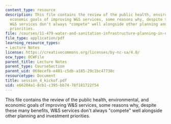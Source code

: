 ```yaml
---
content_type: resource
description: This file contains the review of the public health, environmental, and
  economic goals of improving W&S services, some reasons why, despite these many benefits,
  W&S services don't always "compete" well alongside other planning and investment
  priorities.
file: /courses/11-479-water-and-sanitation-infrastructure-planning-in-developing-countries-spring-2005/e66204a18cb1c395bb7478f181722f54_session_4_kickof.pdf
file_type: application/pdf
learning_resource_types:
- Lecture Notes
license: https://creativecommons.org/licenses/by-nc-sa/4.0/
ocw_type: OCWFile
parent_title: Lecture Notes
parent_type: CourseSection
parent_uid: 069ecefb-e481-c5db-a185-29c1bc47738c
resourcetype: Document
title: session_4_kickof.pdf
uid: e66204a1-8cb1-c395-bb74-78f181722f54
---
```

This file contains the review of the public health, environmental, and economic goals of improving W&S services, some reasons why, despite these many benefits, W&S services don't always "compete" well alongside other planning and investment priorities.
